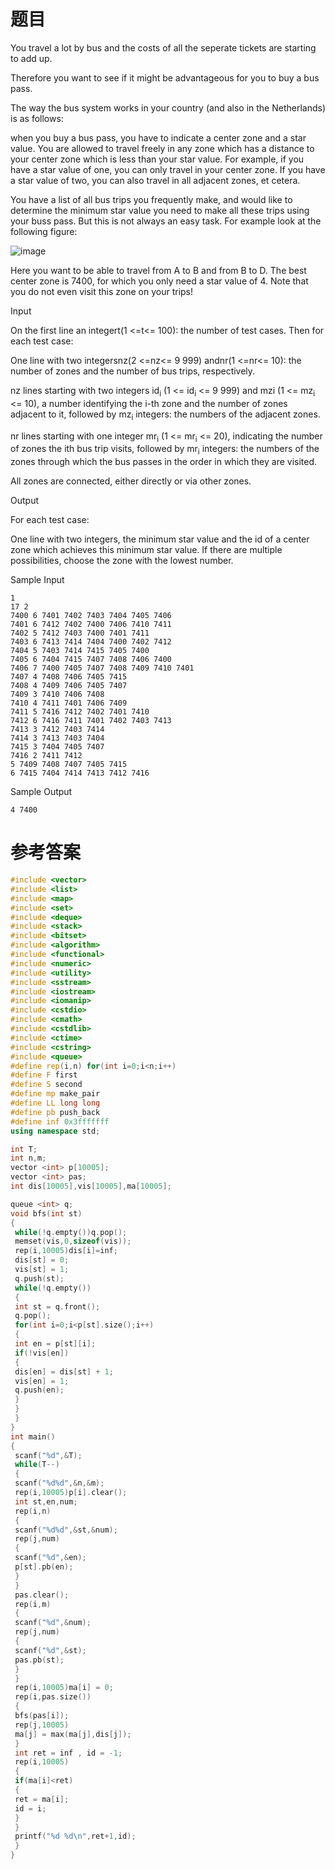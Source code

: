 # 题目
You travel a lot by bus and the costs of all the seperate tickets are starting to add up.

Therefore you want to see if it might be advantageous for you to buy a bus pass.

The way the bus system works in your country (and also in the Netherlands) is as follows:

when you buy a bus pass, you have to indicate a center zone and a star value. You are allowed to travel freely in any zone which has a distance to your center zone which is less than your star value. For example, if you have a star value of one, you can only travel in your center zone. If you have a star value of two, you can also travel in all adjacent zones, et cetera.

You have a list of all bus trips you frequently make, and would like to determine the minimum star value you need to make all these trips using your buss pass. But this is not always an easy task. For example look at the following figure:

![image](https://user-images.githubusercontent.com/59190045/124562223-5b568680-de71-11eb-8ac0-7f09a9e7bd09.png)

 Here you want to be able to travel from A to B and from B to D. The best center zone is 7400, for which you only need a star value of 4. Note that you do not even visit this zone on your trips!
 
 Input

On the first line an integert(1 <=t<= 100): the number of test cases. Then for each test case:

One line with two integersnz(2 <=nz<= 9 999) andnr(1 <=nr<= 10): the number of zones and the number of bus trips, respectively.

nz lines starting with two integers id<sub>i</sub> (1 <= id<sub>i</sub> <= 9 999) and mzi (1 <= mz<sub>i</sub> <= 10), a number identifying the i-th zone and the number of zones adjacent to it, followed by mz<sub>i</sub> integers: the numbers of the adjacent zones.

nr lines starting with one integer mr<sub>i</sub> (1 <= mr<sub>i</sub> <= 20), indicating the number of zones the ith bus trip visits, followed by mr<sub>i</sub> integers: the numbers of the zones through which the bus passes in the order in which they are visited.

All zones are connected, either directly or via other zones.

Output

For each test case:

One line with two integers, the minimum star value and the id of a center zone which achieves this minimum star value. If there are multiple possibilities, choose the zone with the lowest number.

Sample Input
```
1
17 2
7400 6 7401 7402 7403 7404 7405 7406
7401 6 7412 7402 7400 7406 7410 7411
7402 5 7412 7403 7400 7401 7411
7403 6 7413 7414 7404 7400 7402 7412
7404 5 7403 7414 7415 7405 7400
7405 6 7404 7415 7407 7408 7406 7400
7406 7 7400 7405 7407 7408 7409 7410 7401
7407 4 7408 7406 7405 7415
7408 4 7409 7406 7405 7407
7409 3 7410 7406 7408
7410 4 7411 7401 7406 7409
7411 5 7416 7412 7402 7401 7410
7412 6 7416 7411 7401 7402 7403 7413
7413 3 7412 7403 7414
7414 3 7413 7403 7404
7415 3 7404 7405 7407
7416 2 7411 7412
5 7409 7408 7407 7405 7415
6 7415 7404 7414 7413 7412 7416
```
Sample Output
```
4 7400
```
# 参考答案
```c++
#include <vector>
#include <list>
#include <map>
#include <set>
#include <deque>
#include <stack>
#include <bitset>
#include <algorithm>
#include <functional>
#include <numeric>
#include <utility>
#include <sstream>
#include <iostream>
#include <iomanip>
#include <cstdio>
#include <cmath>
#include <cstdlib>
#include <ctime>
#include <cstring>
#include <queue>
#define rep(i,n) for(int i=0;i<n;i++)
#define F first
#define S second
#define mp make_pair
#define LL long long
#define pb push_back
#define inf 0x3fffffff
using namespace std;

int T;
int n,m;
vector <int> p[10005];
vector <int> pas;
int dis[10005],vis[10005],ma[10005];

queue <int> q;
void bfs(int st)
{
 while(!q.empty())q.pop();
 memset(vis,0,sizeof(vis));
 rep(i,10005)dis[i]=inf;
 dis[st] = 0;
 vis[st] = 1;
 q.push(st);
 while(!q.empty())
 {
 int st = q.front();
 q.pop();
 for(int i=0;i<p[st].size();i++)
 {
 int en = p[st][i];
 if(!vis[en])
 {
 dis[en] = dis[st] + 1;
 vis[en] = 1;
 q.push(en);
 }
 }
 }
}
int main()
{
 scanf("%d",&T);
 while(T--)
 {
 scanf("%d%d",&n,&m);
 rep(i,10005)p[i].clear();
 int st,en,num;
 rep(i,n)
 {
 scanf("%d%d",&st,&num);
 rep(j,num)
 {
 scanf("%d",&en);
 p[st].pb(en);
 }
 }
 pas.clear();
 rep(i,m)
 {
 scanf("%d",&num);
 rep(j,num)
 {
 scanf("%d",&st);
 pas.pb(st);
 }
 }
 rep(i,10005)ma[i] = 0;
 rep(i,pas.size())
 {
 bfs(pas[i]);
 rep(j,10005)
 ma[j] = max(ma[j],dis[j]);
 }
 int ret = inf , id = -1;
 rep(i,10005)
 {
 if(ma[i]<ret)
 {
 ret = ma[i];
 id = i;
 }
 }
 printf("%d %d\n",ret+1,id);
 }
}
